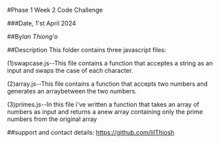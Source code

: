 #Phase 1 Week 2 Code Challenge

###Date, 1'st April 2024

##By*Ian Thiong'o*

##Description
This folder contains three javascript files:


(1)swapcase.js--This file contains a function that acceptes a string as an input and swaps the case of each character.

(2)array.js--This file contains a function that accepts two numbers and generates an arraybetween the two numbers.

(3)primes.js--In this file i've written a function that takes an array of numbers as input and returns a anew array containing only the prime numbers from the original array


##support and contact details:
https://github.com/lilThiosh